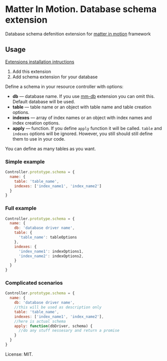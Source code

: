 # Matter In Motion. Database schema extension

Database schema defenition extension for [matter in motion](https://github.com/matter-in-motion/mm) framework

## Usage

[Extensions installation intructions](https://github.com/matter-in-motion/mm/blob/master/docs/extensions.md)

1. Add this extension
2. Add schema extension for your database

Define a schema in your resource controller with options:

* __db__ — database name. If you use [mm-db](https://github.com/matter-in-motion/mm-db) extension you can omit this. Default database will be used.
* __table__ — table name or an object with table name and table creation options.
* __indexes__ — array of index names or an object with index names and index creation options.
* __apply__ — function. If you define `apply` function it will be called. `table` and `indexes` options will be ignored. However, you still should still define them to use in your code.

You can define as many tables as you want.

### Simple example

```js
Controller.prototype.schema = {
  name: {
    table: 'table_name',
    indexes: ['index_name1', 'index_name2']
  }
}
```

### Full example

```js
Controller.prototype.schema = {
  name: {
    db: 'database driver name',
    table: {
      'table_name': tableOptions
    },
    indexes: {
      'index_name1': indexOptions1,
      'index_name2': indexOptions2,
    }
  }
}

```

### Complicated scenarios

```js
Controller.prototype.schema = {
  name: {
    db: 'database driver name',
    //this will be used as description only
    table: 'table_name',
    indexes: ['index_name1', 'index_name2'],
    //here is actual schema
    apply: function(dbDriver, schema) {
      //do any stuff nessesary and return a promise
    }
  }
}

```

License: MIT.
